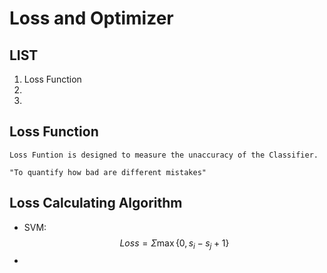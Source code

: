 # Loss and Optimizer

## LIST

1. Loss Function
2. 
3. 


## Loss Function

    Loss Funtion is designed to measure the unaccuracy of the Classifier.

    "To quantify how bad are different mistakes"

## Loss Calculating Algorithm

- SVM: 
  $$Loss = \Sigma \max\{0, s_i - s_j + 1\}$$
- 

